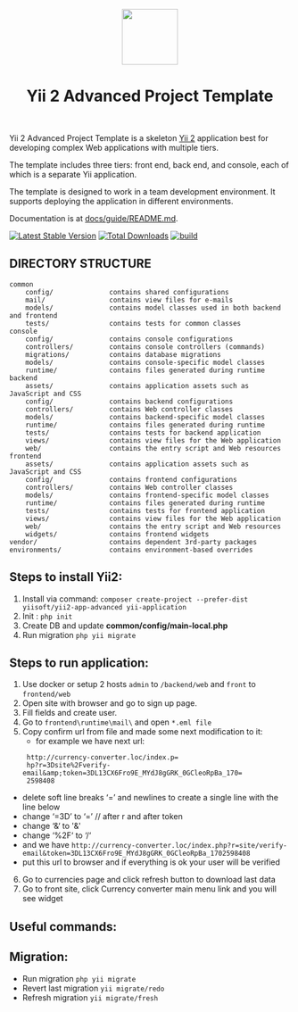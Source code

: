 <p align="center">
    <a href="https://github.com/yiisoft" target="_blank">
        <img src="https://avatars0.githubusercontent.com/u/993323" height="100px">
    </a>
    <h1 align="center">Yii 2 Advanced Project Template</h1>
    <br>
</p>

Yii 2 Advanced Project Template is a skeleton [Yii 2](https://www.yiiframework.com/) application best for
developing complex Web applications with multiple tiers.

The template includes three tiers: front end, back end, and console, each of which
is a separate Yii application.

The template is designed to work in a team development environment. It supports
deploying the application in different environments.

Documentation is at [docs/guide/README.md](docs/guide/README.md).

[![Latest Stable Version](https://img.shields.io/packagist/v/yiisoft/yii2-app-advanced.svg)](https://packagist.org/packages/yiisoft/yii2-app-advanced)
[![Total Downloads](https://img.shields.io/packagist/dt/yiisoft/yii2-app-advanced.svg)](https://packagist.org/packages/yiisoft/yii2-app-advanced)
[![build](https://github.com/yiisoft/yii2-app-advanced/workflows/build/badge.svg)](https://github.com/yiisoft/yii2-app-advanced/actions?query=workflow%3Abuild)

DIRECTORY STRUCTURE
-------------------

```
common
    config/              contains shared configurations
    mail/                contains view files for e-mails
    models/              contains model classes used in both backend and frontend
    tests/               contains tests for common classes    
console
    config/              contains console configurations
    controllers/         contains console controllers (commands)
    migrations/          contains database migrations
    models/              contains console-specific model classes
    runtime/             contains files generated during runtime
backend
    assets/              contains application assets such as JavaScript and CSS
    config/              contains backend configurations
    controllers/         contains Web controller classes
    models/              contains backend-specific model classes
    runtime/             contains files generated during runtime
    tests/               contains tests for backend application    
    views/               contains view files for the Web application
    web/                 contains the entry script and Web resources
frontend
    assets/              contains application assets such as JavaScript and CSS
    config/              contains frontend configurations
    controllers/         contains Web controller classes
    models/              contains frontend-specific model classes
    runtime/             contains files generated during runtime
    tests/               contains tests for frontend application
    views/               contains view files for the Web application
    web/                 contains the entry script and Web resources
    widgets/             contains frontend widgets
vendor/                  contains dependent 3rd-party packages
environments/            contains environment-based overrides
```

## Steps to install Yii2:

1. Install via command: ```composer create-project --prefer-dist yiisoft/yii2-app-advanced yii-application```
2. Init : ```php init```
3. Create DB and update **common/config/main-local.php**
4. Run migration ```php yii migrate```

## Steps to run application:

1. Use docker or setup 2 hosts `admin` to `/backend/web` and `front` to `frontend/web`
2. Open site with browser and go to sign up page.
3. Fill fields and create user.
4. Go to `frontend\runtime\mail\` and open `*.eml file`
5. Copy confirm url from file and made some next modification to it:
   - for example we have next url: 
   ```
    http://currency-converter.loc/index.p=
    hp?r=3Dsite%2Fverify-email&amp;token=3DL13CX6Fro9E_MYdJ8gGRK_0GCleoRpBa_170=
    2598408
   ```
- delete soft line breaks ‘=’ and newlines to create a single line with the line below
- change ‘=3D’ to ‘=’ // after r and after token
- change ‘&amp;‘ to '&'
- change ‘%2F‘ to ‘/‘
- and we have `http://currency-converter.loc/index.php?r=site/verify-email&token=3DL13CX6Fro9E_MYdJ8gGRK_0GCleoRpBa_1702598408`
- put this url to browser and if everything is ok your user will be verified  
6. Go to currencies page and click refresh button to download last data
7. Go to front site, click Currency converter main menu link and you will see widget

## Useful commands:

## Migration:
* Run migration ```php yii migrate```
* Revert last migration ```yii migrate/redo```
* Refresh migration ```yii migrate/fresh ```